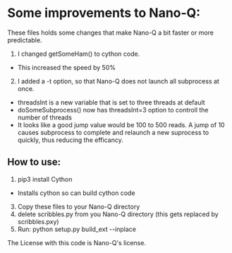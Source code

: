 # Some improvements to Nano-Q:

These files holds some changes that make Nano-Q a bit faster or more predictable.

1. I changed getSomeHam() to cython code.
  - This increased the speed by 50%
2. I added a -t option, so that Nano-Q does not launch all subprocess at once.
  - threadsInt is a new variable that is set to three threads at default
  - doSomeSubprocess() now has threadsInt=3 option to controll the number of threads
  - It looks like a good jump value would be 100 to 500 reads. A jump of 10 causes subprocess
    to complete and relaunch a new suprocess to quickly, thus reducing the efficancy.

## How to use:

1. pip3 install Cython
  - Installs cython so can build cython code
3. Copy these files to your Nano-Q directory
4. delete scribbles.py from you Nano-Q directory (this gets replaced by scribbles.pxy)
5. Run: python setup.py build_ext --inplace

The License with this code is Nano-Q's license.
